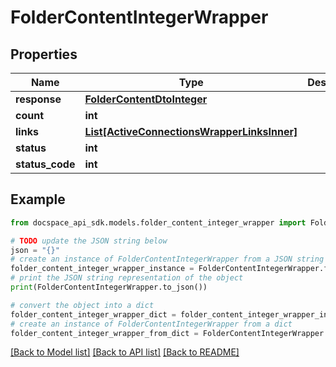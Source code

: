 # FolderContentIntegerWrapper

## Properties

Name | Type | Description | Notes
------------ | ------------- | ------------- | -------------
**response** | [**FolderContentDtoInteger**](FolderContentDtoInteger.md) |  | [optional] 
**count** | **int** |  | [optional] 
**links** | [**List[ActiveConnectionsWrapperLinksInner]**](ActiveConnectionsWrapperLinksInner.md) |  | [optional] 
**status** | **int** |  | [optional] 
**status_code** | **int** |  | [optional] 

## Example

```python
from docspace_api_sdk.models.folder_content_integer_wrapper import FolderContentIntegerWrapper

# TODO update the JSON string below
json = "{}"
# create an instance of FolderContentIntegerWrapper from a JSON string
folder_content_integer_wrapper_instance = FolderContentIntegerWrapper.from_json(json)
# print the JSON string representation of the object
print(FolderContentIntegerWrapper.to_json())

# convert the object into a dict
folder_content_integer_wrapper_dict = folder_content_integer_wrapper_instance.to_dict()
# create an instance of FolderContentIntegerWrapper from a dict
folder_content_integer_wrapper_from_dict = FolderContentIntegerWrapper.from_dict(folder_content_integer_wrapper_dict)
```
[[Back to Model list]](../README.md#documentation-for-models) [[Back to API list]](../README.md#documentation-for-api-endpoints) [[Back to README]](../README.md)


